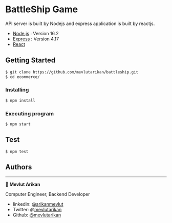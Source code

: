 # BattleShip Game

API server is built by Nodejs and express application is built by reactjs.

- [Node.js](https://nodejs.org/) : Version 16.2
- [Express](https://expressjs.com/) : Version 4.17
- [React](https://reactjs.org/)

## Getting Started

```sh
$ git clone https://github.com/mevlutarikan/battleship.git
$ cd ecommerce/
```

### Installing

```sh
$ npm install
```

### Executing program

```
$ npm start
```

## Test

```
$ npm test
```

## Authors

---

👤 **Mevlut Arikan**

Computer Engineer, Backend Developer

- linkedin: [@arikanmevlut](https://www.linkedin.com/in/arikanmevlut/)
- Twitter: [@mevlutarikan](https://twitter.com/mevlutarikan)
- Github: [@mevlutarikan](https://github.com/mevlutarikan)
